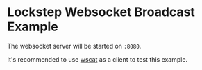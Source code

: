 # Lockstep Websocket Broadcast Example

The websocket server will be started on `:8080`.

It's recommended to use [wscat](https://www.npmjs.com/package/wscat) as a client to test this example.

